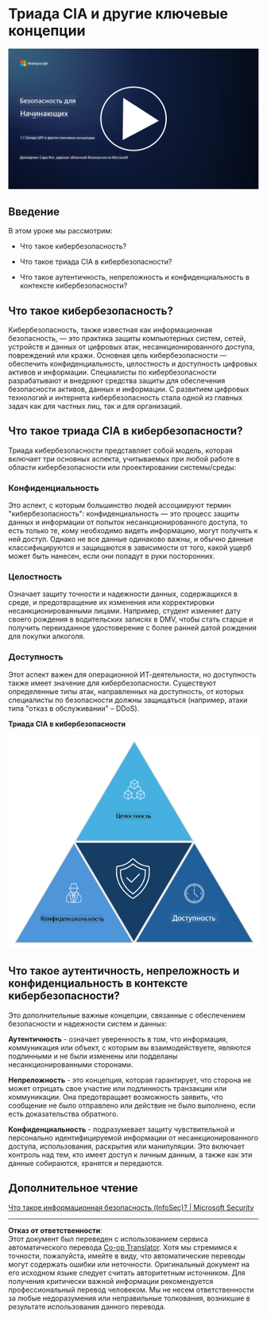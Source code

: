 <!--
CO_OP_TRANSLATOR_METADATA:
{
  "original_hash": "16a76f9fa372fb63cffb6d76b855f023",
  "translation_date": "2025-09-04T01:08:28+00:00",
  "source_file": "1.1 The CIA triad and other key concepts.md",
  "language_code": "ru"
}
-->
# Триада CIA и другие ключевые концепции

[![Смотреть видео](../../translated_images/1-1_placeholder.5743591289ea76087b78301a315f244c665d5266d895538c9d1a52b1f0d08603.ru.png)](https://learn-video.azurefd.net/vod/player?id=d4c2f633-fa6a-4a3d-8d41-7a1d71189832)

## Введение

В этом уроке мы рассмотрим:

 - Что такое кибербезопасность?
   
 
 - Что такое триада CIA в кибербезопасности?

   

 - Что такое аутентичность, непреложность и конфиденциальность в контексте кибербезопасности?

## Что такое кибербезопасность?

Кибербезопасность, также известная как информационная безопасность, — это практика защиты компьютерных систем, сетей, устройств и данных от цифровых атак, несанкционированного доступа, повреждений или кражи. Основная цель кибербезопасности — обеспечить конфиденциальность, целостность и доступность цифровых активов и информации. Специалисты по кибербезопасности разрабатывают и внедряют средства защиты для обеспечения безопасности активов, данных и информации. С развитием цифровых технологий и интернета кибербезопасность стала одной из главных задач как для частных лиц, так и для организаций.

## Что такое триада CIA в кибербезопасности?

Триада кибербезопасности представляет собой модель, которая включает три основных аспекта, учитываемых при любой работе в области кибербезопасности или проектировании системы/среды:

### Конфиденциальность

Это аспект, с которым большинство людей ассоциируют термин "кибербезопасность": конфиденциальность — это процесс защиты данных и информации от попыток несанкционированного доступа, то есть только те, кому необходимо видеть информацию, могут получить к ней доступ. Однако не все данные одинаково важны, и обычно данные классифицируются и защищаются в зависимости от того, какой ущерб может быть нанесен, если они попадут в руки посторонних.

### Целостность

Означает защиту точности и надежности данных, содержащихся в среде, и предотвращение их изменения или корректировки несанкционированными лицами. Например, студент изменяет дату своего рождения в водительских записях в DMV, чтобы стать старше и получить переизданное удостоверение с более ранней датой рождения для покупки алкоголя.

### Доступность

Этот аспект важен для операционной ИТ-деятельности, но доступность также имеет значение для кибербезопасности. Существуют определенные типы атак, направленных на доступность, от которых специалисты по безопасности должны защищаться (например, атаки типа "отказ в обслуживании" – DDoS).

**Триада CIA в кибербезопасности**

![image](../../translated_images/ciatriad.0cf01e809b3845866bec11e829aac615e19a7b2a2897a4aafeb8000955a3f4b5.ru.png)

## Что такое аутентичность, непреложность и конфиденциальность в контексте кибербезопасности?

Это дополнительные важные концепции, связанные с обеспечением безопасности и надежности систем и данных:

**Аутентичность** - означает уверенность в том, что информация, коммуникация или объект, с которым вы взаимодействуете, являются подлинными и не были изменены или подделаны несанкционированными сторонами.

**Непреложность** - это концепция, которая гарантирует, что сторона не может отрицать свое участие или подлинность транзакции или коммуникации. Она предотвращает возможность заявить, что сообщение не было отправлено или действие не было выполнено, если есть доказательства обратного.

**Конфиденциальность** - подразумевает защиту чувствительной и персонально идентифицируемой информации от несанкционированного доступа, использования, раскрытия или манипуляции. Это включает контроль над тем, кто имеет доступ к личным данным, а также как эти данные собираются, хранятся и передаются.

## Дополнительное чтение

[Что такое информационная безопасность (InfoSec)? | Microsoft Security](https://www.microsoft.com/security/business/security-101/what-is-information-security-infosec#:~:text=Three%20pillars%20of%20information%20security%3A%20the%20CIA%20triad,as%20guiding%20principles%20for%20implementing%20an%20InfoSec%20plan.)

---

**Отказ от ответственности**:  
Этот документ был переведен с использованием сервиса автоматического перевода [Co-op Translator](https://github.com/Azure/co-op-translator). Хотя мы стремимся к точности, пожалуйста, имейте в виду, что автоматические переводы могут содержать ошибки или неточности. Оригинальный документ на его исходном языке следует считать авторитетным источником. Для получения критически важной информации рекомендуется профессиональный перевод человеком. Мы не несем ответственности за любые недоразумения или неправильные толкования, возникшие в результате использования данного перевода.